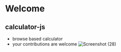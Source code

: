 # Welcome
## calculator-js
- browse based calculator
- your contributions are welcome
![Screenshot (28)](https://user-images.githubusercontent.com/111265239/213601165-9077f702-b21c-402d-b887-096c45432985.png)

